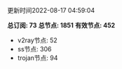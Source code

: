 更新时间2022-08-17 04:59:04

**总订阅: 73**
**总节点: 1851**
**有效节点: 452**
- v2ray节点: 52
- ss节点: 306
- trojan节点: 94
